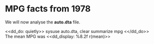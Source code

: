 MPG facts from 1978
======

We will now analyse the **auto.dta** file.

<<dd_do: quietly>>
sysuse auto.dta, clear
summarize mpg
<</dd_do>>
The mean MPG was <<dd_display: %8.2f r(mean)>>
